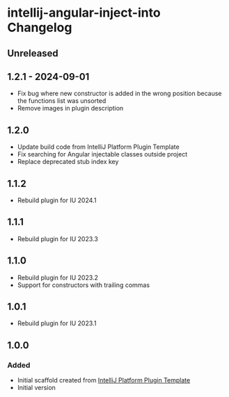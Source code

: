 <!-- Keep a Changelog guide -> https://keepachangelog.com -->

# intellij-angular-inject-into Changelog

## Unreleased

## 1.2.1 - 2024-09-01

- Fix bug where new constructor is added in the wrong position because the functions list was unsorted
- Remove images in plugin description

## 1.2.0

- Update build code from IntelliJ Platform Plugin Template
- Fix searching for Angular injectable classes outside project
- Replace deprecated stub index key

## 1.1.2

- Rebuild plugin for IU 2024.1

## 1.1.1

- Rebuild plugin for IU 2023.3

## 1.1.0

- Rebuild plugin for IU 2023.2
- Support for constructors with trailing commas

## 1.0.1

- Rebuild plugin for IU 2023.1

## 1.0.0

### Added

- Initial scaffold created from [IntelliJ Platform Plugin Template](https://github.com/JetBrains/intellij-platform-plugin-template)
- Initial version

